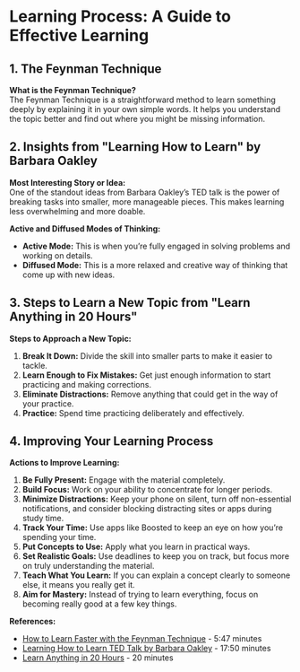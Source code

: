 # Learning Process: A Guide to Effective Learning

## 1. The Feynman Technique

**What is the Feynman Technique?**  
The Feynman Technique is a straightforward method to learn something deeply by explaining it in your own simple words. It helps you understand the topic better and find out where you might be missing information.

## 2. Insights from "Learning How to Learn" by Barbara Oakley

**Most Interesting Story or Idea:**  
One of the standout ideas from Barbara Oakley’s TED talk is the power of breaking tasks into smaller, more manageable pieces. This makes learning less overwhelming and more doable.

**Active and Diffused Modes of Thinking:**

- **Active Mode:** This is when you’re fully engaged in solving problems and working on details.
- **Diffused Mode:** This is a more relaxed and creative way of thinking that come up with new ideas.

## 3. Steps to Learn a New Topic from "Learn Anything in 20 Hours"

**Steps to Approach a New Topic:**

1. **Break It Down:** Divide the skill into smaller parts to make it easier to tackle.
2. **Learn Enough to Fix Mistakes:** Get just enough information to start practicing and making corrections.
3. **Eliminate Distractions:** Remove anything that could get in the way of your practice.
4. **Practice:** Spend time practicing deliberately and effectively.

## 4. Improving Your Learning Process

**Actions to Improve Learning:**

1. **Be Fully Present:** Engage with the material completely.
2. **Build Focus:** Work on your ability to concentrate for longer periods.
3. **Minimize Distractions:** Keep your phone on silent, turn off non-essential notifications, and consider blocking distracting sites or apps during study time.
4. **Track Your Time:** Use apps like Boosted to keep an eye on how you’re spending your time.
5. **Put Concepts to Use:** Apply what you learn in practical ways.
6. **Set Realistic Goals:** Use deadlines to keep you on track, but focus more on truly understanding the material.
7. **Teach What You Learn:** If you can explain a concept clearly to someone else, it means you really get it.
8. **Aim for Mastery:** Instead of trying to learn everything, focus on becoming really good at a few key things.

**References:**

- [How to Learn Faster with the Feynman Technique](https://www.youtube.com/watch?v=_f-qkGJBPts) - 5:47 minutes
- [Learning How to Learn TED Talk by Barbara Oakley](https://www.youtube.com/watch?v=O96fE1E-rf8) - 17:50 minutes
- [Learn Anything in 20 Hours](https://www.youtube.com/watch?v=5MgBikgcWnY) - 20 minutes

